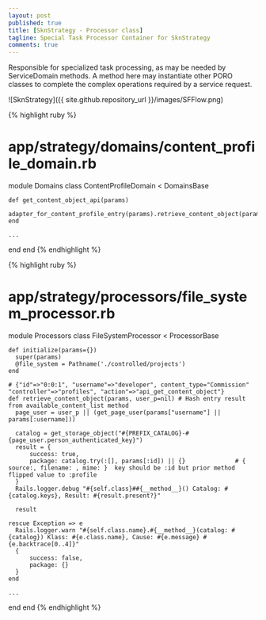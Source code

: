 ```yaml
---
layout: post
published: true
title: [SknStrategy - Processor class]
tagline: Special Task Processor Container for SknStrategy
comments: true
---
```


Responsible for specialized task processing, as may be needed by ServiceDomain methods. A method here may instantiate
other PORO classes to complete the complex operations required by a service request.

![SknStrategy]({{ site.github.repository_url }}/images/SFFlow.png)

{% highlight ruby %}
# app/strategy/domains/content_profile_domain.rb

module Domains
  class ContentProfileDomain < DomainsBase

    def get_content_object_api(params)
       adapter_for_content_profile_entry(params).retrieve_content_object(params)
    end

    ...

  end
end
{% endhighlight %}

{% highlight ruby %}
# app/strategy/processors/file_system_processor.rb

module Processors
  class FileSystemProcessor < ProcessorBase

    def initialize(params={})
      super(params)
      @file_system = Pathname('./controlled/projects')
    end

    # {"id"=>"0:0:1", "username"=>"developer", content_type="Commission" "controller"=>"profiles", "action"=>"api_get_content_object"}
    def retrieve_content_object(params, user_p=nil) # Hash entry result from available_content_list method
      page_user = user_p || (get_page_user(params["username"] || params[:username]))

      catalog = get_storage_object("#{PREFIX_CATALOG}-#{page_user.person_authenticated_key}")
      result = {
          success: true,
          package: catalog.try(:[], params[:id]) || {}              # { source:, filename: , mime: }  key should be :id but prior method flipped value to :profile
      }
      Rails.logger.debug "#{self.class}##{__method__}() Catalog: #{catalog.keys}, Result: #{result.present?}"

      result

    rescue Exception => e
      Rails.logger.warn "#{self.class.name}.#{__method__}(catalog: #{catalog}) Klass: #{e.class.name}, Cause: #{e.message} #{e.backtrace[0..4]}"
      {
          success: false,
          package: {}
      }
    end

    ...

  end
end
{% endhighlight %}

